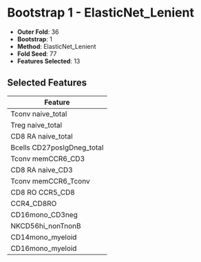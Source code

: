 # Bootstrap 1 - ElasticNet_Lenient

- **Outer Fold**: 36
- **Bootstrap**: 1
- **Method**: ElasticNet_Lenient
- **Fold Seed**: 77
- **Features Selected**: 13

## Selected Features

| Feature |
|---------|
| Tconv naive_total |
| Treg naive_total |
| CD8 RA naive_total |
| Bcells CD27posIgDneg_total |
| Tconv memCCR6_CD3 |
| CD8 RA naive_CD3 |
| Tconv memCCR6_Tconv |
| CD8 RO CCR5_CD8 |
| CCR4_CD8RO |
| CD16mono_CD3neg |
| NKCD56hi_nonTnonB |
| CD14mono_myeloid |
| CD16mono_myeloid |

